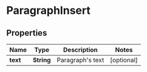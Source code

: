
# ParagraphInsert

## Properties
Name | Type | Description | Notes
------------ | ------------- | ------------- | -------------
**text** | **String** | Paragraph&#39;s text |  [optional]



